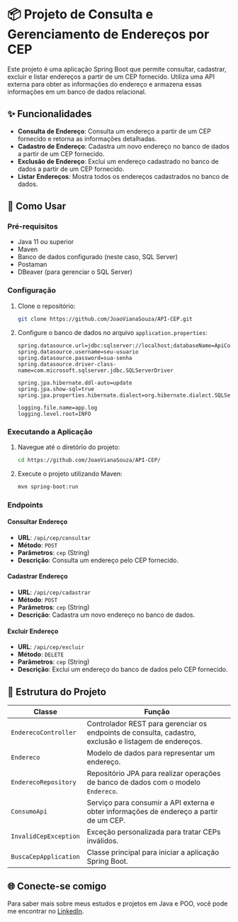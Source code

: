# 📦 Projeto de Consulta e Gerenciamento de Endereços por CEP

Este projeto é uma aplicação Spring Boot que permite consultar, cadastrar, excluir e listar endereços a partir de um CEP fornecido. Utiliza uma API externa para obter as informações do endereço e armazena essas informações em um banco de dados relacional.

## ✨ Funcionalidades

- **Consulta de Endereço**: Consulta um endereço a partir de um CEP fornecido e retorna as informações detalhadas.
- **Cadastro de Endereço**: Cadastra um novo endereço no banco de dados a partir de um CEP fornecido.
- **Exclusão de Endereço**: Exclui um endereço cadastrado no banco de dados a partir de um CEP fornecido.
- **Listar Endereços**: Mostra todos os endereços cadastrados no banco de dados.

## 🚀 Como Usar

### Pré-requisitos

- Java 11 ou superior
- Maven
- Banco de dados configurado (neste caso, SQL Server)
- Postaman
- DBeaver (para gerenciar o SQL Server)

### Configuração

1. Clone o repositório:
    ```sh
    git clone https://github.com/JoaoVianaSouza/API-CEP.git
    ```
2. Configure o banco de dados no arquivo `application.properties`:
    ```properties
    spring.datasource.url=jdbc:sqlserver://localhost;databaseName=ApiConsultaCep
    spring.datasource.username=seu-usuario
    spring.datasource.password=sua-senha
    spring.datasource.driver-class-name=com.microsoft.sqlserver.jdbc.SQLServerDriver

    spring.jpa.hibernate.ddl-auto=update
    spring.jpa.show-sql=true
    spring.jpa.properties.hibernate.dialect=org.hibernate.dialect.SQLServerDialect

    logging.file.name=app.log
    logging.level.root=INFO
    ```

### Executando a Aplicação

1. Navegue até o diretório do projeto:
    ```sh
    cd https://github.com/JoaoVianaSouza/API-CEP/
    ```
2. Execute o projeto utilizando Maven:
    ```sh
    mvn spring-boot:run
    ```

### Endpoints

#### Consultar Endereço

- **URL**: `/api/cep/consultar`
- **Método**: `POST`
- **Parâmetros**: `cep` (String)
- **Descrição**: Consulta um endereço pelo CEP fornecido.

#### Cadastrar Endereço

- **URL**: `/api/cep/cadastrar`
- **Método**: `POST`
- **Parâmetros**: `cep` (String)
- **Descrição**: Cadastra um novo endereço no banco de dados.

#### Excluir Endereço

- **URL**: `/api/cep/excluir`
- **Método**: `DELETE`
- **Parâmetros**: `cep` (String)
- **Descrição**: Exclui um endereço do banco de dados pelo CEP fornecido.

## 📂 Estrutura do Projeto

| Classe                | Função                                                                 |
|-----------------------|------------------------------------------------------------------------|
| `EnderecoController`  | Controlador REST para gerenciar os endpoints de consulta, cadastro, exclusão e listagem de endereços. |
| `Endereco`            | Modelo de dados para representar um endereço.                                           |
| `EnderecoRepository`  | Repositório JPA para realizar operações de banco de dados com o modelo `Endereco`.        |
| `ConsumoApi`          | Serviço para consumir a API externa e obter informações de endereço a partir de um CEP.  |
| `InvalidCepException` | Exceção personalizada para tratar CEPs inválidos.                                       |
| `BuscaCepApplication` | Classe principal para iniciar a aplicação Spring Boot.                                  |

## 🌐 Conecte-se comigo

Para saber mais sobre meus estudos e projetos em Java e POO, você pode me encontrar no [LinkedIn](https://www.linkedin.com/in/joao-pedro-gon%C3%A7alves-viana-de-souza-a33a84242/).

